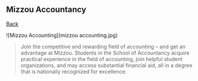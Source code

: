 ## Mizzou Accountancy

[Back](README.md)

![Mizzou Accounting](mizzou accounting.jpg)

> Join the competitive and rewarding field of accounting – and get an advantage at Mizzou. Students in the School of Accountancy acquire practical experience in the field of accounting, join helpful student organizations, and may access substantial financial aid, all in a degree that is nationally recognized for excellence.
